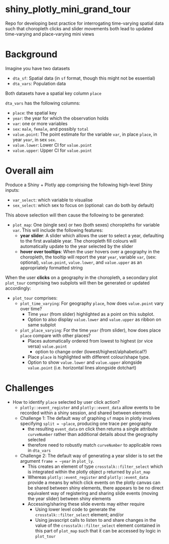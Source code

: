 # shiny_plotly_mini_grand_tour
Repo for developing best practice for interrogating time-varying spatial data such that choropleth clicks and slider movements both lead to updated time-varying and place-varying mini views

# Background 

Imagine you have two datasets

- `dta_sf`: Spatial data (in `sf` format, though this might not be essential)
- `dta_vars`: Population data

Both datasets have a spatial key column `place`

`dta_vars` has the following columns:

- `place`: the spatial key
- `year`: the year for which the observation holds
- `var`: one or more variables
- `sex`: `male`, `female`, and possibly `total`
- `value.point`: The point estimate for the variable `var`, in place `place`, in year `year`, in sex `sex`.
- `value.lower`: Lower CI for `value.point`
- `value.upper`: Upper CI for `value.point`

# Overall aim 

Produce a Shiny + Plotly app comprising the following high-level Shiny inputs:

- `var_select`: which variable to visualise
- `sex_select`: which sex to focus on (optional: can do both by default)

This above selection will then cause the following to be generated: 

- `plot_map`: One (single sex) or two (both sexes) choropleths for variable `var`. This will include the following features:
    - **year slider**: A slider which allows the user to select a year, defaulting to the first available year. The choropleth fill colours will automatically update to the year selected by the slider
    - **hover over tooltips**: When the user hovers over a geography in the choropleth, the tooltip will report the year `year`, variable `var`, (sex: optional), `value.point`, `value.lower`, and `value.upper` as an appropriately formatted string
    
When the user **clicks** on a geography in the choropleth, a secondary plot `plot_tour` comprising two subplots will then be generated or updated accordingly: 

- `plot_tour` comprises:
    - `plot_time_varying`: For geography `place`, how does `value.point` vary over time? 
        - Time `year` (from slider) highlighted as a point on this subplot.
        - Option to also display `value.lower` and `value.upper` as ribbon on same subplot
    - `plot_place_varying`: For the time `year` (from slider), how does place `place` compare with other places?
        - Places automatically ordered from lowest to highest (or vice versa) `value.point`
            - option to change order (lowest/highest/alphabetical?)
        - Place `place` is highlighted with different colour/shape type.
        - Option to show `value.lower` and `value.upper` alongside `value.point` (i.e. horizontal lines alongside dotchart)
        

# Challenges 

- How to identify `place` selected by user click action?
    - `plotly::event_register` and `plotly::event_data` allow events to be recorded within a shiny session, and shared between elements
    - Challenge 1: The default way of graphing `sf` maps in plotly involves specifying `split = ~place`, producing one trace per geography
        - the resulting `event_data` on click then returns a single attribute `curveNumber` rather than additional details about the geography selected
        - therefore need to robustly match `curveNumber` to applicable rows in `dta_vars` 
    - Challenge 2: The default way of generating a year slider is to set the argument `frame = ~year` in `plot_ly`.
        - This creates an element of type `crosstalk::filter_select` which is integrated within the plotly object `p` returned by `plot_map`
        - Whereas `plotly::event_register` and `plotly::event_data` provide a means by which click events on the plotly canvas can be shared between shiny elements, there appears to be no direct equivalent way of registering and sharing slide events (moving the year slider) between shiny elements
        - Accessing/sharing these slide events may either require
            - Using lower level code to generate the `crosstalk::filter_select` element; and/or
            - Using javascript calls to listen to and share changes in the value of the `crosstalk::filter_select` element contained in this part of `plot_map` such that it can be accessed by logic in `plot_tour` 
